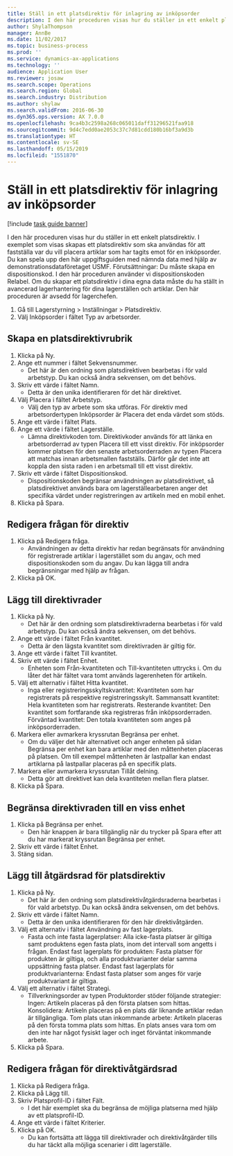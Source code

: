 ```yaml
---
title: Ställ in ett platsdirektiv för inlagring av inköpsorder
description: I den här proceduren visas hur du ställer in ett enkelt platsdirektiv.
author: ShylaThompson
manager: AnnBe
ms.date: 11/02/2017
ms.topic: business-process
ms.prod: ''
ms.service: dynamics-ax-applications
ms.technology: ''
audience: Application User
ms.reviewer: josaw
ms.search.scope: Operations
ms.search.region: Global
ms.search.industry: Distribution
ms.author: shylaw
ms.search.validFrom: 2016-06-30
ms.dyn365.ops.version: AX 7.0.0
ms.openlocfilehash: 9ca4b3c2598a268c065011daff31296521faa918
ms.sourcegitcommit: 9d4c7edd0ae2053c37c7d81cdd180b16bf3a9d3b
ms.translationtype: HT
ms.contentlocale: sv-SE
ms.lasthandoff: 05/15/2019
ms.locfileid: "1551870"
---
```

# <a name="set-up-a-location-directive-for-purchase-order-put-away"></a>Ställ in ett platsdirektiv för inlagring av inköpsorder

[!include [task guide banner](../../includes/task-guide-banner.md)]

I den här proceduren visas hur du ställer in ett enkelt platsdirektiv. I exemplet som visas skapas ett platsdirektiv som ska användas för att fastställa var du vill placera artiklar som har tagits emot för en inköpsorder. Du kan spela upp den här uppgiftsguiden med nämnda data med hjälp av demonstrationsdataföretaget USMF. Förutsättningar: Du måste skapa en dispositionskod. I den här proceduren använder vi dispositionskoden Relabel. Om du skapar ett platsdirektiv i dina egna data måste du ha ställt in avancerad lagerhantering för dina lagerställen och artiklar.  Den här proceduren är avsedd för lagerchefen.

1. Gå till Lagerstyrning > Inställningar > Platsdirektiv.
2. Välj Inköpsorder i fältet Typ av arbetsorder.

## <a name="create-a-location-directive-header"></a>Skapa en platsdirektivrubrik
1. Klicka på Ny.
2. Ange ett nummer i fältet Sekvensnummer.
    * Det här är den ordning som platsdirektiven bearbetas i för vald arbetstyp. Du kan också ändra sekvensen, om det behövs.  
3. Skriv ett värde i fältet Namn.
    * Detta är den unika identifieraren för det här direktivet.  
4. Välj Placera i fältet Arbetstyp.
    * Välj den typ av arbete som ska utföras. För direktiv med arbetsordertypen Inköpsorder är Placera det enda värdet som stöds.  
5. Ange ett värde i fältet Plats.
6. Ange ett värde i fältet Lagerställe.
    * Lämna direktivkoden tom.  Direktivkoder används för att länka en arbetsorderrad av typen Placera till ett visst direktiv. För inköpsorder kommer platsen för den senaste arbetsorderraden av typen Placera att matchas innan arbetsmallen fastställs. Därför går det inte att koppla den sista raden i en arbetsmall till ett visst direktiv.   
7. Skriv ett värde i fältet Dispositionskod.
    * Dispositionskoden begränsar användningen av platsdirektivet, så platsdirektivet används bara om lagerställearbetaren anger det specifika värdet under registreringen av artikeln med en mobil enhet.  
8. Klicka på Spara.

## <a name="edit-the-query-for-directive"></a>Redigera frågan för direktiv
1. Klicka på Redigera fråga.
    * Användningen av detta direktiv har redan begränsats för användning för registrerade artiklar i lagerstället som du angav, och med dispositionskoden som du angav. Du kan lägga till andra begränsningar med hjälp av frågan.  
2. Klicka på OK.

## <a name="add-directive-lines"></a>Lägg till direktivrader
1. Klicka på Ny.
    * Det här är den ordning som platsdirektivraderna bearbetas i för vald arbetstyp. Du kan också ändra sekvensen, om det behövs.  
2. Ange ett värde i fältet Från kvantitet.
    * Detta är den lägsta kvantitet som direktivraden är giltig för.  
3. Ange ett värde i fältet Till kvantitet.
4. Skriv ett värde i fältet Enhet.
    * Enheten som Från-kvantiteten och Till-kvantiteten uttrycks i. Om du låter det här fältet vara tomt används lagerenheten för artikeln.  
5. Välj ett alternativ i fältet Hitta kvantitet.
    * Inga eller registreringsskyltskvantitet: Kvantiteten som har registrerats på respektive registreringsskylt. Sammansatt kvantitet: Hela kvantiteten som har registrerats. Resterande kvantitet: Den kvantitet som fortfarande ska registreras från inköpsorderraden. Förväntad kvantitet: Den totala kvantiteten som anges på inköpsorderraden.  
6. Markera eller avmarkera kryssrutan Begränsa per enhet.
    * Om du väljer det här alternativet och anger enheten på sidan Begränsa per enhet kan bara artiklar med den måttenheten placeras på platsen. Om till exempel måttenheten är lastpallar kan endast artiklarna på lastpallar placeras på en specifik plats.  
7. Markera eller avmarkera kryssrutan Tillåt delning.
    * Detta gör att direktivet kan dela kvantiteten mellan flera platser.  
8. Klicka på Spara.

## <a name="restrict-the-directive-line-to-a-specific-unit"></a>Begränsa direktivraden till en viss enhet
1. Klicka på Begränsa per enhet.
    * Den här knappen är bara tillgänglig när du trycker på Spara efter att du har markerat kryssrutan Begränsa per enhet.  
2. Skriv ett värde i fältet Enhet.
3. Stäng sidan.

## <a name="add-a-location-directive-action-line"></a>Lägg till åtgärdsrad för platsdirektiv
1. Klicka på Ny.
    * Det här är den ordning som platsdirektivåtgärdsraderna bearbetas i för vald arbetstyp. Du kan också ändra sekvensen, om det behövs.  
2. Skriv ett värde i fältet Namn.
    * Detta är den unika identifieraren för den här direktivåtgärden.  
3. Välj ett alternativ i fältet Användning av fast lagerplats.
    * Fasta och inte fasta lagerplatser: Alla icke-fasta platser är giltiga samt produktens egen fasta plats, inom det intervall som angetts i frågan.  Endast fast lagerplats för produkten: Fasta platser för produkten är giltiga, och alla produktvarianter delar samma uppsättning fasta platser. Endast fast lagerplats för produktvarianterna: Endast fasta platser som anges för varje produktvariant är giltiga.  
4. Välj ett alternativ i fältet Strategi.
    * Tillverkningsorder av typen Produktorder stöder följande strategier: Ingen: Artikeln placeras på den första platsen som hittas. Konsolidera: Artikeln placeras på en plats där liknande artiklar redan är tillgängliga. Tom plats utan inkommande arbete: Artikeln placeras på den första tomma plats som hittas. En plats anses vara tom om den inte har något fysiskt lager och inget förväntat inkommande arbete.  
5. Klicka på Spara.

## <a name="edit-the-query-for-directive-action-line"></a>Redigera frågan för direktivåtgärdsrad
1. Klicka på Redigera fråga.
2. Klicka på Lägg till.
3. Skriv Platsprofil-ID i fältet Fält.
    * I det här exemplet ska du begränsa de möjliga platserna med hjälp av ett platsprofil-ID.  
4. Ange ett värde i fältet Kriterier.
5. Klicka på OK.
    * Du kan fortsätta att lägga till direktivrader och direktivåtgärder tills du har täckt alla möjliga scenarier i ditt lagerställe.  

